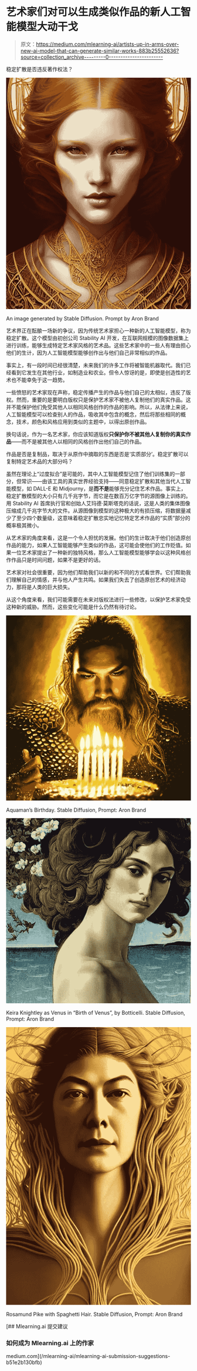 # 艺术家们对可以生成类似作品的新人工智能模型大动干戈

> 原文：<https://medium.com/mlearning-ai/artists-up-in-arms-over-new-ai-model-that-can-generate-similar-works-883b25552636?source=collection_archive---------0----------------------->

稳定扩散是否违反著作权法？

![](img/7e0b1bdf1edab37fbe385df69f672958.png)

An image generated by Stable Diffusion. Prompt by Aron Brand

艺术界正在酝酿一场新的争议，因为传统艺术家担心一种新的人工智能模型，称为稳定扩散。这个模型由初创公司 Stability AI 开发，在互联网规模的图像数据集上进行训练，能够生成特定艺术家风格的艺术品。这些艺术家中的一些人有理由担心他们的生计，因为人工智能模型能够创作出与他们自己非常相似的作品。

事实上，有一段时间已经很清楚，未来我们的许多工作将被智能机器取代。我们已经看到它发生在其他行业，如制造业和农业。但令人惊讶的是，即使是创造性的艺术也不能幸免于这一趋势。

一些愤怒的艺术家现在声称，稳定传播产生的作品与他们自己的太相似，违反了版权。然而，重要的是要明白版权只是保护艺术家不被他人复制他们的真实作品。这并不能保护他们免受其他人以相同风格创作的作品的影响。所以，从法律上来说，人工智能模型可以检查别人的作品，吸收其中包含的概念，然后将那些相同的概念，技术，颜色和风格应用到类似的主题中，以得出原创作品。

换句话说，作为一名艺术家，你应该知道版权**只保护你不被其他人复制你的真实作品**——而不是被其他人以相同的风格创作出他们自己的作品。

作品是否是复制品，取决于从原作中摘取的东西是否是‘实质部分’。稳定扩散可以复制特定艺术品的大部分吗？

虽然在理论上“过度拟合”是可能的，其中人工智能模型记住了他们训练集的一部分，但常识——由该工具的真实世界经验支持——同意稳定扩散和其他当代人工智能模型，如 DALL-E 和 Midjourny，是**而不是**能够充分记住艺术作品。事实上，稳定扩散模型的大小只有几千兆字节，而它是在数百万亿字节的源图像上训练的。用 Stability AI 首席执行官和创始人艾玛德·莫斯塔克的话说，这是人类的集体图像压缩成几千兆字节大的文件。从源图像到模型的这种极大的有损压缩，将数据量减少了至少四个数量级，这意味着稳定扩散忠实地记忆特定艺术作品的“实质”部分的概率极其微小。

从艺术家的角度来看，这是一个令人担忧的发展。他们的生计取决于他们创造原创作品的能力，如果人工智能能够产生类似的作品，这可能会使他们的工作贬值。如果一位艺术家提出了一种新的独特风格，那么人工智能模型能够学会以这种风格创作作品只是时间问题，如果不是更好的话。

艺术家对社会很重要，因为他们帮助我们以新的和不同的方式看世界。它们帮助我们理解自己的情感，并与他人产生共鸣。如果我们失去了创造原创艺术的经济动力，那将是人类的巨大损失。

从这个角度来看，我们可能需要在未来对版权法进行一些修改，以保护艺术家免受这种新的威胁。然而，这些变化可能是什么仍然有待讨论。

![](img/3a4400613f64586c63a6e962b1c11001.png)

Aquaman’s Birthday. Stable Diffusion, Prompt: Aron Brand

![](img/c3d0dd21b6bed81b1ef22f33dae51f6f.png)

Keira Knightley as Venus in “Birth of Venus”, by Botticelli. Stable Diffusion, Prompt: Aron Brand

![](img/85285cb90a8f8df3ccbacf590148bba8.png)

Rosamund Pike with Spaghetti Hair. Stable Diffusion, Prompt: Aron Brand

[](/mlearning-ai/mlearning-ai-submission-suggestions-b51e2b130bfb) [## Mlearning.ai 提交建议

### 如何成为 Mlearning.ai 上的作家

medium.com](/mlearning-ai/mlearning-ai-submission-suggestions-b51e2b130bfb)